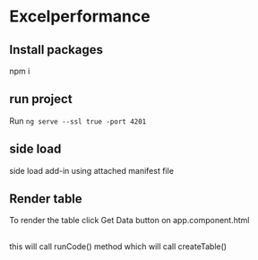 # Excelperformance




## Install packages
 npm i
## run  project
Run `ng serve --ssl true -port 4201` 
## side load
  side load add-in using attached manifest file
## Render table
 To render the table click Get Data button on app.component.html
 ##
 this will call runCode() method which will call createTable()

 

